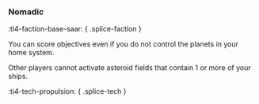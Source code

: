 ### **Nomadic**
:ti4-faction-base-saar:
{ .splice-faction }

You can score objectives even if you do not control the planets in your home system.

Other players cannot activate asteroid fields that contain 1 or more of your ships.

:ti4-tech-propulsion:
{ .splice-tech }
